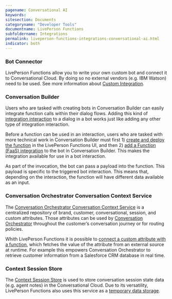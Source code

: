 ```yaml
---
pagename: Conversational AI
keywords:
sitesection: Documents
categoryname: "Developer Tools"
documentname: LivePerson Functions
subfoldername: Integrations
permalink: liveperson-functions-integrations-conversational-ai.html
indicator: both
---
```

### Bot Connector
LivePerson Functions allow you to write your own custom bot and connect it to Conversational Cloud. By doing so no external vendors (e.g. IBM Watson) need to be used. See more information about [Custom Integration](third-party-bots-custom-integration.html).

### Conversation Builder
Users who are tasked with creating bots in Conversation Builder can easily integrate function calls within their dialog flows. Adding this kind of [integration interaction](conversation-builder-conversation-builder-interactions.html#integrations) to a dialog in a bot works just like adding any other type of integration interaction.

Before a function can be used in an interaction, users who are tasked with more technical work in Conversation Builder must first 1) [create and deploy the function](liveperson-functions-getting-started.html) in the LivePerson Functions UI, and then 2) [add a Function (FaaS) integration](conversation-builder-integrations-liveperson-functions-integrations.html) to the bot in Conversation Builder. This makes the integration available for use in a bot interaction.

As part of the invocation, the bot can pass a payload into the function. This payload is specific to the triggered bot interaction. This means that, depending on the interaction, the function will have different data available as an input.

### Conversation Orchestrator Conversation Context Service
The [Conversation Orchestrator Conversation Context Service](maven-context-warehouse-overview.html) is a centralized repository of brand, customer, conversational, session, and custom attributes. Those attributes can be used by [Conversation Orchestrator](maven-overview.html) throughout the customer’s conversation journey or for routing policies.

Whith LivePerson Functions it is possible to [connect a custom attribute with a function](maven-context-warehouse-custom-static-or-function.html#create-a-liveperson-function-variable), which fetches the value of the attribute from an external source at runtime. For example this empowers Conversation Orchestrator to retrieve customer information from a Salesforce CRM database in real time. 

### Context Session Store
The [Context Session Store](conversation-orchestrator-context-warehouse-context-session-store.html) is used to store conversation session state data (e.g. agent notes) in the Conversational Cloud. Due to its versatility, LivePerson Functions also uses this service as a [temporary data storage](liveperson-functions-developing-with-faas-data-storage.html).